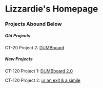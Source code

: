 <html>
	<head>
		<style>
		</style>
	</head>
	<body>
    	<h1>Lizzardie's Homepage</h1>
    	<h3>Projects Abound Below</h3>
    	<h5>Old Projects</h5>
		<p>CT-20 Project 2: <a href="https://lizzardie.github.io/DUMBboard/index.html">DUMBboard</a></p>
		<h5>New Projects</h5>
		<p>CT-120 Project 1: <a href = "">DUMBboard 2.0</a></p>
		<p>CT-120 Project 2: <a href="/JSON data poem.json">ur an exit & a simile</a></p>
	</body>
</html>

  

